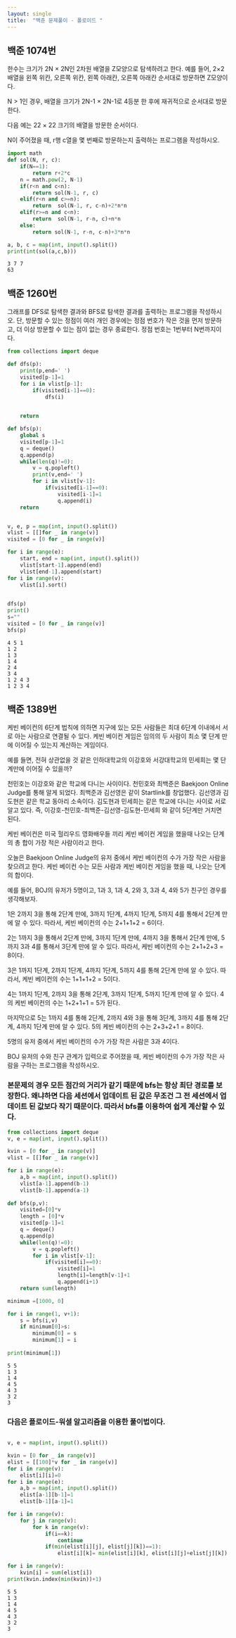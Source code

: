 ```yaml
---
layout: single
title:  "백준 문제풀이 - 폴로이드 "
---
```


## 백준 1074번

한수는 크기가 2N × 2N인 2차원 배열을 Z모양으로 탐색하려고 한다. 예를 들어, 2×2배열을 왼쪽 위칸, 오른쪽 위칸, 왼쪽 아래칸, 오른쪽 아래칸 순서대로 방문하면 Z모양이다.



N > 1인 경우, 배열을 크기가 2N-1 × 2N-1로 4등분 한 후에 재귀적으로 순서대로 방문한다.

다음 예는 22 × 22 크기의 배열을 방문한 순서이다.



N이 주어졌을 때, r행 c열을 몇 번째로 방문하는지 출력하는 프로그램을 작성하시오.


```python
import math
def sol(N, r, c):
    if(N==1):
        return r+2*c
    n = math.pow(2, N-1)
    if(r<n and c<n):
        return sol(N-1, r, c)
    elif(r<n and c>=n):
        return  sol(N-1, r, c-n)+2*n*n
    elif(r>=n and c<n):
        return  sol(N-1, r-n, c)+n*n
    else:
        return sol(N-1, r-n, c-n)+3*n*n

a, b, c = map(int, input().split())
print(int(sol(a,c,b)))
```

    3 7 7
    63


## 백준 1260번
그래프를 DFS로 탐색한 결과와 BFS로 탐색한 결과를 출력하는 프로그램을 작성하시오. 단, 방문할 수 있는 정점이 여러 개인 경우에는 정점 번호가 작은 것을 먼저 방문하고, 더 이상 방문할 수 있는 점이 없는 경우 종료한다. 정점 번호는 1번부터 N번까지이다.



```python
from collections import deque

def dfs(p):
    print(p,end=' ')
    visited[p-1]=1
    for i in vlist[p-1]:
        if(visited[i-1]==0):
            dfs(i)
            

    return

def bfs(p):
    global s
    visited[p-1]=1
    q = deque()
    q.append(p)
    while(len(q)!=0):
        v = q.popleft()
        print(v,end=' ')
        for i in vlist[v-1]:
            if(visited[i-1]==0):
                visited[i-1]=1
                q.append(i)
    return


v, e, p = map(int, input().split())
vlist = [[]for _ in range(v)]
visited = [0 for _ in range(v)]

for i in range(e):
    start, end = map(int, input().split())
    vlist[start-1].append(end)
    vlist[end-1].append(start)
for i in range(v):
    vlist[i].sort()

    
dfs(p)
print()
s=""
visited = [0 for _ in range(v)]
bfs(p)
```

    4 5 1
    1 2
    1 3
    1 4
    2 4
    3 4
    1 2 4 3 
    1 2 3 4 

## 백준 1389번
케빈 베이컨의 6단계 법칙에 의하면 지구에 있는 모든 사람들은 최대 6단계 이내에서 서로 아는 사람으로 연결될 수 있다. 케빈 베이컨 게임은 임의의 두 사람이 최소 몇 단계 만에 이어질 수 있는지 계산하는 게임이다.

예를 들면, 전혀 상관없을 것 같은 인하대학교의 이강호와 서강대학교의 민세희는 몇 단계만에 이어질 수 있을까?

천민호는 이강호와 같은 학교에 다니는 사이이다. 천민호와 최백준은 Baekjoon Online Judge를 통해 알게 되었다. 최백준과 김선영은 같이 Startlink를 창업했다. 김선영과 김도현은 같은 학교 동아리 소속이다. 김도현과 민세희는 같은 학교에 다니는 사이로 서로 알고 있다. 즉, 이강호-천민호-최백준-김선영-김도현-민세희 와 같이 5단계만 거치면 된다.

케빈 베이컨은 미국 헐리우드 영화배우들 끼리 케빈 베이컨 게임을 했을때 나오는 단계의 총 합이 가장 적은 사람이라고 한다.

오늘은 Baekjoon Online Judge의 유저 중에서 케빈 베이컨의 수가 가장 작은 사람을 찾으려고 한다. 케빈 베이컨 수는 모든 사람과 케빈 베이컨 게임을 했을 때, 나오는 단계의 합이다.

예를 들어, BOJ의 유저가 5명이고, 1과 3, 1과 4, 2와 3, 3과 4, 4와 5가 친구인 경우를 생각해보자.

1은 2까지 3을 통해 2단계 만에, 3까지 1단계, 4까지 1단계, 5까지 4를 통해서 2단계 만에 알 수 있다. 따라서, 케빈 베이컨의 수는 2+1+1+2 = 6이다.

2는 1까지 3을 통해서 2단계 만에, 3까지 1단계 만에, 4까지 3을 통해서 2단계 만에, 5까지 3과 4를 통해서 3단계 만에 알 수 있다. 따라서, 케빈 베이컨의 수는 2+1+2+3 = 8이다.

3은 1까지 1단계, 2까지 1단계, 4까지 1단계, 5까지 4를 통해 2단계 만에 알 수 있다. 따라서, 케빈 베이컨의 수는 1+1+1+2 = 5이다.

4는 1까지 1단계, 2까지 3을 통해 2단계, 3까지 1단계, 5까지 1단계 만에 알 수 있다. 4의 케빈 베이컨의 수는 1+2+1+1 = 5가 된다.

마지막으로 5는 1까지 4를 통해 2단계, 2까지 4와 3을 통해 3단계, 3까지 4를 통해 2단계, 4까지 1단계 만에 알 수 있다. 5의 케빈 베이컨의 수는 2+3+2+1 = 8이다.

5명의 유저 중에서 케빈 베이컨의 수가 가장 작은 사람은 3과 4이다.

BOJ 유저의 수와 친구 관계가 입력으로 주어졌을 때, 케빈 베이컨의 수가 가장 작은 사람을 구하는 프로그램을 작성하시오.



### 본문제의 경우 모든 점간의 거리가 같기 때문에 bfs는 항상 최단 경로를 보장한다. 왜냐하면 다음 세션에서 업데이트 된 값은 무조건 그 전 세션에서 업데이트 된 값보다 작기 때문이다. 따라서 bfs를 이용하여 쉽게 계산할 수 있다.


```python
from collections import deque
v, e = map(int, input().split())

kvin = [0 for _ in range(v)]
vlist = [[]for _ in range(v)]

for i in range(e):
    a,b = map(int, input().split())
    vlist[a-1].append(b-1)
    vlist[b-1].append(a-1)
    
def bfs(p,v):
    visited=[0]*v
    length = [0]*v
    visited[p-1]=1
    q = deque()
    q.append(p)
    while(len(q)!=0):
        v = q.popleft()
        for i in vlist[v-1]:
            if(visited[i]==0):
                visited[i]=1
                length[i]=length[v-1]+1 
                q.append(i+1)
    return sum(length)

minimum =[1000, 0] 

for i in range(1, v+1):
    s = bfs(i,v)
    if minimum[0]>s:
        minimum[0] = s
        minimum[1] = i
        
print(minimum[1])

```

    5 5
    1 3
    1 4
    4 5
    4 3
    3 2
    3


### 다음은 플로이드-워셜 알고리즘을 이용한 풀이법이다.


```python

v, e = map(int, input().split())

kvin = [0 for _ in range(v)]
elist = [[100]*v for _ in range(v)]
for i in range(v):
    elist[i][i]=0
for i in range(e):
    a,b = map(int, input().split())
    elist[a-1][b-1]=1
    elist[b-1][a-1]=1

for i in range(v):
    for j in range(v):
        for k in range(v):
            if(i==k):
                continue
            if(min(elist[i][j], elist[j][k])==1):
                elist[i][k]= min(elist[i][k], elist[i][j]+elist[j][k])

for i in range(v):
    kvin[i] = sum(elist[i])
print(kvin.index(min(kvin))+1)
```

    5 5
    1 3
    1 4
    4 5
    4 3
    3 2
    3

